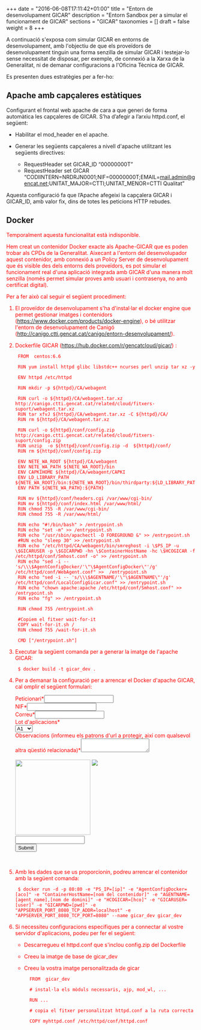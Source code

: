 +++
date        = "2016-06-08T17:11:42+01:00"
title       = "Entorn de desenvolupament GICAR"
description = "Entorn Sandbox per a simular el funcionament de GICAR"
sections    = "GICAR"
taxonomies  = []
draft = false
weight 		= 8
+++


A continuació s'exposa com simular GICAR en entorns de desenvolupament, amb l'objectiu de que els proveïdors de desenvolupament tinguin una forma senzilla de simular GICAR i testejar-lo sense necessitat de disposar, per exemple, de connexió a la Xarxa de la Generalitat, ni de demanar configuracions a l'Oficina Tècnica de GICAR.

Es presenten dues estratègies per a fer-ho:

## Apache amb capçaleres estàtiques

Configurant el frontal web apache de cara a que generi de forma automàtica les capçaleres de GICAR. S’ha d’afegir a l’arxiu httpd.conf, el següent:

- Habilitar el mod_header en el apache.

- Generar les següents capçaleres a nivell d'apache utilitzant les següents directives:

	- RequestHeader set GICAR_ID “00000000T”
	- RequestHeader set GICAR “CODIINTERN=NRDRJN0001;NIF=00000000T;EMAIL=mail.admin@gencat.net;UNITAT_MAJOR=CTTI;UNITAT_MENOR=CTTI Qualitat”

Aquesta configuració fa que l’Apache afegeixi la capçalera GICAR i GICAR_ID, amb valor fix, dins de totes les peticions HTTP rebudes.

## Docker

<span style="color:red">
Temporalment aquesta funcionalitat està indisponible.
</style>

Hem creat un contenidor Docker exacte als Apache-GICAR que es poden trobar als CPDs de la Generalitat. Aixecant a l'entorn del desenvolupador aquest  contenidor, amb connexió a un Policy Server de desenvolupament que és visible des dels entorns dels proveïdors, es pot simular el funcionament real d'una aplicació integrada amb GICAR d'una manera molt senzilla (només permet simular proves amb usuari i contrasenya, no amb certificat digital).

Per a fer això cal seguir el següent procediment:

1. El proveïdor de desenvolupament s'ha d'instal·lar el docker engine que permet gestionar imatges i contenidors (https://www.docker.com/products/docker-engine), o bé utilitzar l'entorn de desenvolupament de Canigó (http://canigo.ctti.gencat.cat/canigo/entorn-desenvolupament/).

1. Dockerfile GICAR (https://hub.docker.com/r/gencatcloud/gicar/) :

		FROM  centos:6.6

		RUN yum install httpd glibc libstdc++ ncurses perl unzip tar xz -y

		ENV httpd /etc/httpd

		RUN mkdir -p ${httpd}/CA/webagent

		RUN curl -o ${httpd}/CA/webagent.tar.xz http://canigo.ctti.gencat.cat/related/cloud/fitxers-suport/webagent.tar.xz
		RUN tar xfvJ ${httpd}/CA/webagent.tar.xz -C ${httpd}/CA/
		RUN rm ${httpd}/CA/webagent.tar.xz

		RUN curl -o ${httpd}/conf/config.zip http://canigo.ctti.gencat.cat/related/cloud/fitxers-suport/config.zip
		RUN unzip  -o ${httpd}/conf/config.zip -d  ${httpd}/conf/
		RUN rm ${httpd}/conf/config.zip

		ENV NETE_WA_ROOT ${httpd}/CA/webagent
		ENV NETE_WA_PATH ${NETE_WA_ROOT}/bin
		ENV CAPKIHOME ${httpd}/CA/webagent/CAPKI
		ENV LD_LIBRARY_PATH ${NETE_WA_ROOT}/bin:${NETE_WA_ROOT}/bin/thirdparty:${LD_LIBRARY_PATH}
		ENV PATH ${NETE_WA_PATH}:${PATH}

		RUN mv ${httpd}/conf/headers.cgi /var/www/cgi-bin/
		RUN mv ${httpd}/conf/index.html /var/www/html/
		RUN chmod 755 -R /var/www/cgi-bin/
		RUN chmod 755 -R /var/www/html/

		RUN echo "#!/bin/bash" > /entrypoint.sh
		RUN echo "set -m" >> /entrypoint.sh
		RUN echo "/usr/sbin/apachectl -D FOREGROUND &" >> /entrypoint.sh
		#RUN echo "sleep 30" >> /entrypoint.sh
		RUN echo "/etc/httpd/CA/webagent/bin/smreghost -i \$PS_IP -u \$GICARUSER -p \$GICARPWD -hn \$ContainerHostName -hc \$HCOGICAR -f /etc/httpd/conf/Smhost.conf -o" >> /entrypoint.sh
		RUN echo "sed -i -- 's/\\\$AgentConfigDocker/'\"\$AgentConfigDocker\"'/g' /etc/httpd/conf/WebAgent.conf" >>  /entrypoint.sh
		RUN echo "sed -i -- 's/\\\$AGENTNAME/'\"\$AGENTNAME\"'/g' /etc/httpd/conf/LocalConfigGicar.conf" >> /entrypoint.sh
		RUN echo "chown apache:apache /etc/httpd/conf/Smhost.conf" >> /entrypoint.sh
		RUN echo "fg" >> /entrypoint.sh

		RUN chmod 755 /entrypoint.sh

		#Copiem el fitxer wait-for-it
		COPY wait-for-it.sh /
		RUN chmod 755 /wait-for-it.sh

		CMD ["/entrypoint.sh"]

1. Executar la següent comanda per a generar la imatge de l'apache GICAR:

		$ docker build -t gicar_dev .

1. Per a demanar la configuració per a arrencar el Docker d'apache GICAR, cal omplir el següent formulari:

	<div class="form col-xs-12 col-md-12" id="form-sandbox">
	<form action='http://formularis.gencat.cat/gencat_forms/AppJava/submitFormulari.do' method='post'>

	<div class="col-xs-12 col-md-4 ">
	<label>Peticionari<span class="red">*</span></label><input name='peticionari' type='text' class="form-control" />
	</div>
	<div class="col-xs-12 col-md-4 ">
	<label>NIF<span class="red">*</span></label><input name='NIF' type='text' class="form-control" />
	</div>
	<div class="col-xs-12 col-md-4 ">
	<label>Correu<span class="red">*</span></label><input name='correu' type='text' class="form-control" />
	</div>

	<div class="col-xs-12 col-md-6 ">
	<label>Lot d'aplicacions<span class="red">*</span></label><br />
	<select name='lot_aplicacions' class="form-control custom_select hasCustomSelect" >
		<option value='A1'>A1</option>
		<option value='A2'>A2</option>
		<option value='A3'>A3</option>
		<option value='A4'>A4</option>
		<option value='A5'>A5</option>
		<option value='A6'>A6</option>
		<option value='A7'>A7</option>
		<option value='A8'>A8</option>
		<option value='A9'>A9</option>
		<option value='A10'>A10</option>
		<option value='A11'>A11</option>
	</select>
	</div>

	<div class="col-xs-12 col-md-12">
	<label>Observacions (informeu els patrons d'url a protegir, així com qualsevol altra qüestió relacionada)<span class="red">*</span></label><textarea name='observacions' class="form-control"> </textarea>
	</div>

	<div class="col-xs-12 col-md-3">
	<input id="codeCaptcha" type="hidden" value="433905973" name="captchaCode"/>
	<script type="text/javascript">
		$(function(){
			$("#refreshKaptchaImage").click(function () {
				var valor =  Math.floor(Math.random()*1000000000);
				$("#codeCaptcha").attr("value", valor)
				$("#kaptchaImage").hide().attr("src", "http://formularis.gencat.cat/gencat_forms/AppJava/generarKaptcha?kaptchaCode="+valor).fadeIn();
				$("#captchaAnswer").attr("value", "");
			});
		});
	</script>

	<br />
	<img id="kaptchaImage" src="http://formularis.gencat.cat/gencat_forms/AppJava/generarKaptcha?kaptchaCode=433905973" width="200"/>
	<img id="refreshKaptchaImage" src="http://formularis.gencat.cat/gencat_forms/images/refrescar.png" style="vertical-align: top; cursor:pointer;"/>

	<br />
	<input type="text" id="captchaAnswer" name="captchaAnswer" class="form-control"/>
	<br />
	</div>

	<div class="col-xs-12 col-md-12">
	<input type='submit' class="btn bgRed white margin_top_xs" />
	</div>
	<textarea name='meta_inf' style='display:none;'>
		<meta-informacio>
			<idFormulari>52697</idFormulari>
			<idioma>ca_ES</idioma>
		</meta-informacio>
	</textarea>

	</form>
	</div>
	<div  class="clearfix">&nbsp;</div>

1. Amb les dades que se us proporcionin, podreu arrencar el contenidor amb la següent comanda:

		$ docker run -d -p 80:80 -e "PS_IP=[ip]" -e "AgentConfigDocker=[aco]" -e "ContainerHostName=[nom del contenidor]" -e "AGENTNAME=[agent_name],[nom de domini]" -e "HCOGICAR=[hco]" -e "GICARUSER=[user]" -e "GICARPWD=[pwd]" -e "APPSERVER_PORT_8080_TCP_ADDR=localhost" -e "APPSERVER_PORT_8080_TCP_PORT=8080" --name gicar_dev gicar_dev


1. Si necessiteu configuracions específiques per a connectar al vostre servidor d'aplicacions, podeu per fer el següent:

	- Descarregueu el httpd.conf que s'inclou config.zip del Dockerfile

	- Creeu la imatge de base de gicar_dev

	- Creeu la vostra imatge personalitzada de gicar

			FROM  gicar_dev

			# instal·la els mòduls necessaris, ajp, mod_wl, ...	

			RUN ...	

			# copia el fitxer personalitzat httpd.conf a la ruta correcta
			
			COPY myhttpd.conf /etc/httpd/conf/httpd.conf

